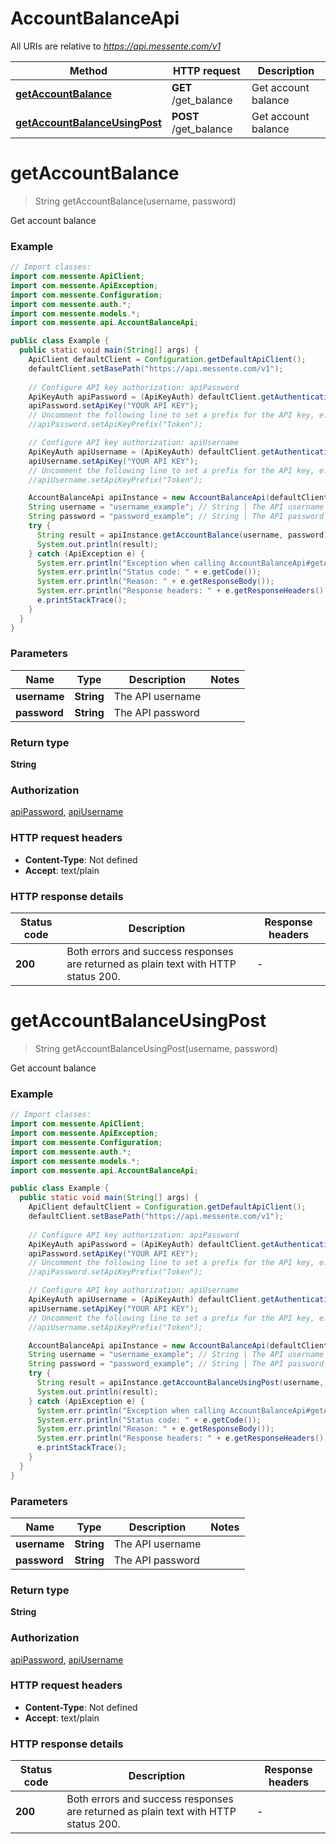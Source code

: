 # AccountBalanceApi

All URIs are relative to *https://api.messente.com/v1*

| Method | HTTP request | Description |
|------------- | ------------- | -------------|
| [**getAccountBalance**](AccountBalanceApi.md#getAccountBalance) | **GET** /get_balance | Get account balance |
| [**getAccountBalanceUsingPost**](AccountBalanceApi.md#getAccountBalanceUsingPost) | **POST** /get_balance | Get account balance |


<a id="getAccountBalance"></a>
# **getAccountBalance**
> String getAccountBalance(username, password)

Get account balance

### Example
```java
// Import classes:
import com.messente.ApiClient;
import com.messente.ApiException;
import com.messente.Configuration;
import com.messente.auth.*;
import com.messente.models.*;
import com.messente.api.AccountBalanceApi;

public class Example {
  public static void main(String[] args) {
    ApiClient defaultClient = Configuration.getDefaultApiClient();
    defaultClient.setBasePath("https://api.messente.com/v1");
    
    // Configure API key authorization: apiPassword
    ApiKeyAuth apiPassword = (ApiKeyAuth) defaultClient.getAuthentication("apiPassword");
    apiPassword.setApiKey("YOUR API KEY");
    // Uncomment the following line to set a prefix for the API key, e.g. "Token" (defaults to null)
    //apiPassword.setApiKeyPrefix("Token");

    // Configure API key authorization: apiUsername
    ApiKeyAuth apiUsername = (ApiKeyAuth) defaultClient.getAuthentication("apiUsername");
    apiUsername.setApiKey("YOUR API KEY");
    // Uncomment the following line to set a prefix for the API key, e.g. "Token" (defaults to null)
    //apiUsername.setApiKeyPrefix("Token");

    AccountBalanceApi apiInstance = new AccountBalanceApi(defaultClient);
    String username = "username_example"; // String | The API username
    String password = "password_example"; // String | The API password
    try {
      String result = apiInstance.getAccountBalance(username, password);
      System.out.println(result);
    } catch (ApiException e) {
      System.err.println("Exception when calling AccountBalanceApi#getAccountBalance");
      System.err.println("Status code: " + e.getCode());
      System.err.println("Reason: " + e.getResponseBody());
      System.err.println("Response headers: " + e.getResponseHeaders());
      e.printStackTrace();
    }
  }
}
```

### Parameters

| Name | Type | Description  | Notes |
|------------- | ------------- | ------------- | -------------|
| **username** | **String**| The API username | |
| **password** | **String**| The API password | |

### Return type

**String**

### Authorization

[apiPassword](../README.md#apiPassword), [apiUsername](../README.md#apiUsername)

### HTTP request headers

 - **Content-Type**: Not defined
 - **Accept**: text/plain

### HTTP response details
| Status code | Description | Response headers |
|-------------|-------------|------------------|
| **200** | Both errors and success responses are returned as plain text with HTTP status 200. |  -  |

<a id="getAccountBalanceUsingPost"></a>
# **getAccountBalanceUsingPost**
> String getAccountBalanceUsingPost(username, password)

Get account balance

### Example
```java
// Import classes:
import com.messente.ApiClient;
import com.messente.ApiException;
import com.messente.Configuration;
import com.messente.auth.*;
import com.messente.models.*;
import com.messente.api.AccountBalanceApi;

public class Example {
  public static void main(String[] args) {
    ApiClient defaultClient = Configuration.getDefaultApiClient();
    defaultClient.setBasePath("https://api.messente.com/v1");
    
    // Configure API key authorization: apiPassword
    ApiKeyAuth apiPassword = (ApiKeyAuth) defaultClient.getAuthentication("apiPassword");
    apiPassword.setApiKey("YOUR API KEY");
    // Uncomment the following line to set a prefix for the API key, e.g. "Token" (defaults to null)
    //apiPassword.setApiKeyPrefix("Token");

    // Configure API key authorization: apiUsername
    ApiKeyAuth apiUsername = (ApiKeyAuth) defaultClient.getAuthentication("apiUsername");
    apiUsername.setApiKey("YOUR API KEY");
    // Uncomment the following line to set a prefix for the API key, e.g. "Token" (defaults to null)
    //apiUsername.setApiKeyPrefix("Token");

    AccountBalanceApi apiInstance = new AccountBalanceApi(defaultClient);
    String username = "username_example"; // String | The API username
    String password = "password_example"; // String | The API password
    try {
      String result = apiInstance.getAccountBalanceUsingPost(username, password);
      System.out.println(result);
    } catch (ApiException e) {
      System.err.println("Exception when calling AccountBalanceApi#getAccountBalanceUsingPost");
      System.err.println("Status code: " + e.getCode());
      System.err.println("Reason: " + e.getResponseBody());
      System.err.println("Response headers: " + e.getResponseHeaders());
      e.printStackTrace();
    }
  }
}
```

### Parameters

| Name | Type | Description  | Notes |
|------------- | ------------- | ------------- | -------------|
| **username** | **String**| The API username | |
| **password** | **String**| The API password | |

### Return type

**String**

### Authorization

[apiPassword](../README.md#apiPassword), [apiUsername](../README.md#apiUsername)

### HTTP request headers

 - **Content-Type**: Not defined
 - **Accept**: text/plain

### HTTP response details
| Status code | Description | Response headers |
|-------------|-------------|------------------|
| **200** | Both errors and success responses are returned as plain text with HTTP status 200. |  -  |

